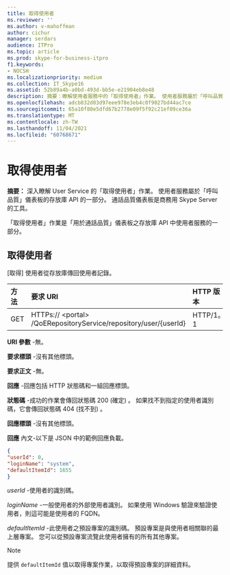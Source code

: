 ```yaml
---
title: 取得使用者
ms.reviewer: ''
ms.author: v-mahoffman
author: cichur
manager: serdars
audience: ITPro
ms.topic: article
ms.prod: skype-for-business-itpro
f1.keywords:
- NOCSH
ms.localizationpriority: medium
ms.collection: IT_Skype16
ms.assetid: 52b89a4b-a0bd-493d-bb5e-e21904eb8e48
description: 摘要：瞭解使用者服務中的「取得使用者」作業。 使用者服務屬於「呼叫品質」儀表板的存放庫 API 的一部分。 通話品質儀表板是商務用 Skype Server 的工具。
ms.openlocfilehash: adcb832d03d97eee978e3eb4c0f9027bd44ac7ce
ms.sourcegitcommit: 65a10f80e5dfd67b2778e09f5f92c21ef09ce36a
ms.translationtype: MT
ms.contentlocale: zh-TW
ms.lasthandoff: 11/04/2021
ms.locfileid: "60768671"
---
```

# <a name="get-user"></a>取得使用者
 
**摘要：** 深入瞭解 User Service 的「取得使用者」作業。 使用者服務屬於「呼叫品質」儀表板的存放庫 API 的一部分。 通話品質儀表板是商務用 Skype Server 的工具。
  
「取得使用者」作業是「用於通話品質」儀表板之存放庫 API 中使用者服務的一部分。
  
## <a name="get-user"></a>取得使用者

[取得] 使用者從存放庫傳回使用者記錄。
  
|**方法**|**要求 URI**|**HTTP 版本**|
|:-----|:-----|:-----|
|GET  <br/> |HTTPs:// \<portal\> /QoERepositoryService/repository/user/{userId}  <br/> |HTTP/1。1  <br/> |
   
 **URI 參數** -無。
  
 **要求標頭** -沒有其他標頭。
  
 **要求正文** -無。
  
 **回應** -回應包括 HTTP 狀態碼和一組回應標頭。
  
 **狀態碼** -成功的作業會傳回狀態碼 200 (確定) 。 如果找不到指定的使用者識別碼，它會傳回狀態碼 404 (找不到) 。
  
 **回應標頭** -沒有其他標頭。
  
 **回應** 內文-以下是 JSON 中的範例回應負載。
  
```json
{
"userId": 0,
"loginName": "system",
"defaultItemId": 1655
}
```

 *userId*  -使用者的識別碼。
  
 *loginName*  -一般使用者的外部使用者識別。 如果使用 Windows 驗證來驗證使用者，則這可能是使用者的 FQDN。
  
 *defaultItemId*  -此使用者之預設專案的識別碼。 預設專案是與使用者相關聯的最上層專案。 您可以從預設專案流覽此使用者擁有的所有其他專案。
  
> [!NOTE]
> 提供  `defaultItemId` 值以取得專案作業，以取得預設專案的詳細資料。
  

